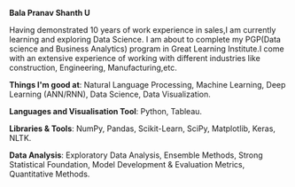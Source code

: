 **Bala Pranav Shanth U**

Having demonstrated 10 years of work experience in sales,I am currently learning and exploring Data Science. I am about to complete my PGP(Data science and Business Analytics) program in Great Learning Institute.I come with an extensive experience of working with different industries like construction, Engineering, Manufacturing,etc.



**Things I'm good at**: Natural Language Processing, Machine Learning, Deep Learning (ANN/RNN), Data Science, Data Visualization.

**Languages and Visualisation Tool**: Python, Tableau.

**Libraries & Tools**: NumPy, Pandas, Scikit-Learn, SciPy, Matplotlib, Keras, NLTK.

**Data Analysis**: Exploratory Data Analysis, Ensemble Methods, Strong Statistical Foundation, Model Development & Evaluation Metrics, Quantitative Methods.

    
